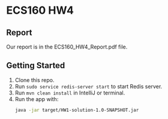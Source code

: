 # ECS160 HW4
## Report 
Our report is in the ECS160_HW4_Report.pdf file. 

## Getting Started
1. Clone this repo.
2. Run `sudo service redis-server start` to start Redis server.
3. Run `mvn clean install` in IntelliJ or terminal.
4. Run the app with:
   ```bash
   java -jar target/HW1-solution-1.0-SNAPSHOT.jar
   ```
